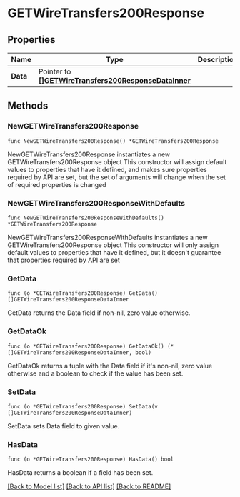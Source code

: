 # GETWireTransfers200Response

## Properties

Name | Type | Description | Notes
------------ | ------------- | ------------- | -------------
**Data** | Pointer to [**[]GETWireTransfers200ResponseDataInner**](GETWireTransfers200ResponseDataInner.md) |  | [optional] 

## Methods

### NewGETWireTransfers200Response

`func NewGETWireTransfers200Response() *GETWireTransfers200Response`

NewGETWireTransfers200Response instantiates a new GETWireTransfers200Response object
This constructor will assign default values to properties that have it defined,
and makes sure properties required by API are set, but the set of arguments
will change when the set of required properties is changed

### NewGETWireTransfers200ResponseWithDefaults

`func NewGETWireTransfers200ResponseWithDefaults() *GETWireTransfers200Response`

NewGETWireTransfers200ResponseWithDefaults instantiates a new GETWireTransfers200Response object
This constructor will only assign default values to properties that have it defined,
but it doesn't guarantee that properties required by API are set

### GetData

`func (o *GETWireTransfers200Response) GetData() []GETWireTransfers200ResponseDataInner`

GetData returns the Data field if non-nil, zero value otherwise.

### GetDataOk

`func (o *GETWireTransfers200Response) GetDataOk() (*[]GETWireTransfers200ResponseDataInner, bool)`

GetDataOk returns a tuple with the Data field if it's non-nil, zero value otherwise
and a boolean to check if the value has been set.

### SetData

`func (o *GETWireTransfers200Response) SetData(v []GETWireTransfers200ResponseDataInner)`

SetData sets Data field to given value.

### HasData

`func (o *GETWireTransfers200Response) HasData() bool`

HasData returns a boolean if a field has been set.


[[Back to Model list]](../README.md#documentation-for-models) [[Back to API list]](../README.md#documentation-for-api-endpoints) [[Back to README]](../README.md)



